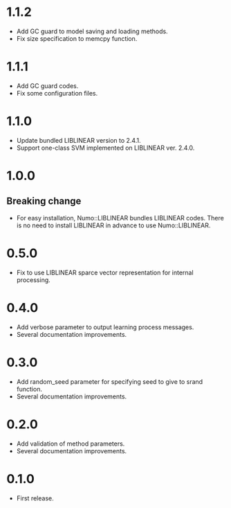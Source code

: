 # 1.1.2
- Add GC guard to model saving and loading methods.
- Fix size specification to memcpy function.

# 1.1.1
- Add GC guard codes.
- Fix some configuration files.

# 1.1.0
- Update bundled LIBLINEAR version to 2.4.1.
- Support one-class SVM implemented on LIBLINEAR ver. 2.4.0.

# 1.0.0
## Breaking change
- For easy installation, Numo::LIBLINEAR bundles LIBLINEAR codes.
There is no need to install LIBLINEAR in advance to use Numo::LIBLINEAR.

# 0.5.0
- Fix to use LIBLINEAR sparce vector representation for internal processing.

# 0.4.0
- Add verbose parameter to output learning process messages.
- Several documentation improvements.

# 0.3.0
- Add random_seed parameter for specifying seed to give to srand function.
- Several documentation improvements.

# 0.2.0
- Add validation of method parameters.
- Several documentation improvements.

# 0.1.0
- First release.
